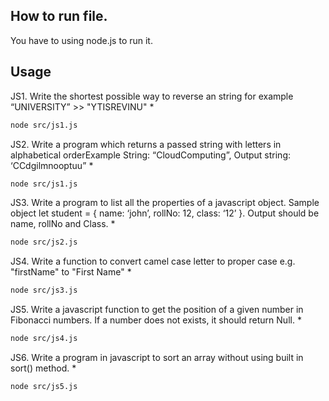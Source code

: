 ## How to run file.

You have to using node.js to run it.

## Usage

JS1. Write the shortest possible way to reverse an string for example “UNIVERSITY” >> "YTISREVINU" *

```bash
node src/js1.js
```

JS2. Write a program which returns a passed string with letters in alphabetical orderExample String: “CloudComputing”, Output string: ‘CCdgilmnooptuu” *

```bash
node src/js1.js
```


JS3. Write a program to list all the properties of a javascript object. Sample object let student = { name: ‘john’, rollNo: 12, class: ‘12’ }. Output should be name, rollNo and Class. *

```bash
node src/js2.js
```

JS4. Write a function to convert camel case letter to proper case e.g. "firstName" to "First Name" *

```bash
node src/js3.js
```

JS5. Write a javascript function to get the position of a given number in Fibonacci numbers. If a number does not exists, it should return Null. *

```bash
node src/js4.js
```

JS6. Write a program in javascript to sort an array without using built in sort() method. *

```bash
node src/js5.js
```